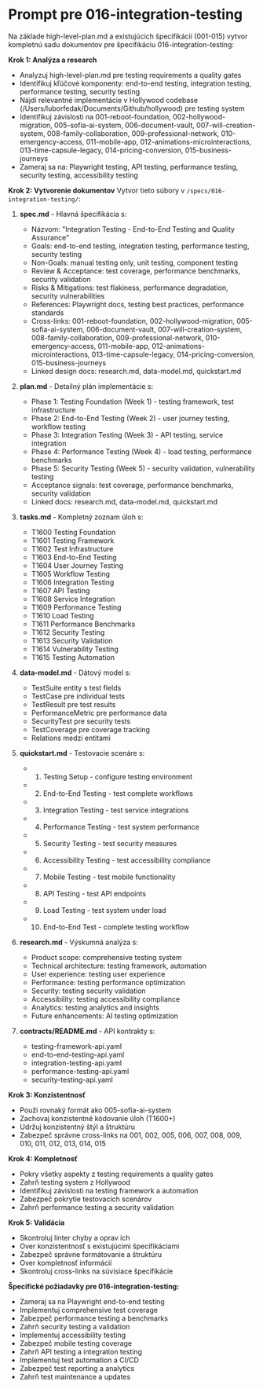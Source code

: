 # Prompt pre 016-integration-testing

Na základe high-level-plan.md a existujúcich špecifikácií (001-015) vytvor kompletnú sadu dokumentov pre špecifikáciu 016-integration-testing:

**Krok 1: Analýza a research**
- Analyzuj high-level-plan.md pre testing requirements a quality gates
- Identifikuj kľúčové komponenty: end-to-end testing, integration testing, performance testing, security testing
- Nájdi relevantné implementácie v Hollywood codebase (/Users/luborfedak/Documents/Github/hollywood) pre testing system
- Identifikuj závislosti na 001-reboot-foundation, 002-hollywood-migration, 005-sofia-ai-system, 006-document-vault, 007-will-creation-system, 008-family-collaboration, 009-professional-network, 010-emergency-access, 011-mobile-app, 012-animations-microinteractions, 013-time-capsule-legacy, 014-pricing-conversion, 015-business-journeys
- Zameraj sa na: Playwright testing, API testing, performance testing, security testing, accessibility testing

**Krok 2: Vytvorenie dokumentov**
Vytvor tieto súbory v `/specs/016-integration-testing/`:

1. **spec.md** - Hlavná špecifikácia s:
   - Názvom: "Integration Testing - End-to-End Testing and Quality Assurance"
   - Goals: end-to-end testing, integration testing, performance testing, security testing
   - Non-Goals: manual testing only, unit testing, component testing
   - Review & Acceptance: test coverage, performance benchmarks, security validation
   - Risks & Mitigations: test flakiness, performance degradation, security vulnerabilities
   - References: Playwright docs, testing best practices, performance standards
   - Cross-links: 001-reboot-foundation, 002-hollywood-migration, 005-sofia-ai-system, 006-document-vault, 007-will-creation-system, 008-family-collaboration, 009-professional-network, 010-emergency-access, 011-mobile-app, 012-animations-microinteractions, 013-time-capsule-legacy, 014-pricing-conversion, 015-business-journeys
   - Linked design docs: research.md, data-model.md, quickstart.md

2. **plan.md** - Detailný plán implementácie s:
   - Phase 1: Testing Foundation (Week 1) - testing framework, test infrastructure
   - Phase 2: End-to-End Testing (Week 2) - user journey testing, workflow testing
   - Phase 3: Integration Testing (Week 3) - API testing, service integration
   - Phase 4: Performance Testing (Week 4) - load testing, performance benchmarks
   - Phase 5: Security Testing (Week 5) - security validation, vulnerability testing
   - Acceptance signals: test coverage, performance benchmarks, security validation
   - Linked docs: research.md, data-model.md, quickstart.md

3. **tasks.md** - Kompletný zoznam úloh s:
   - T1600 Testing Foundation
   - T1601 Testing Framework
   - T1602 Test Infrastructure
   - T1603 End-to-End Testing
   - T1604 User Journey Testing
   - T1605 Workflow Testing
   - T1606 Integration Testing
   - T1607 API Testing
   - T1608 Service Integration
   - T1609 Performance Testing
   - T1610 Load Testing
   - T1611 Performance Benchmarks
   - T1612 Security Testing
   - T1613 Security Validation
   - T1614 Vulnerability Testing
   - T1615 Testing Automation

4. **data-model.md** - Dátový model s:
   - TestSuite entity s test fields
   - TestCase pre individual tests
   - TestResult pre test results
   - PerformanceMetric pre performance data
   - SecurityTest pre security tests
   - TestCoverage pre coverage tracking
   - Relations medzi entitami

5. **quickstart.md** - Testovacie scenáre s:
   - 1) Testing Setup - configure testing environment
   - 2) End-to-End Testing - test complete workflows
   - 3) Integration Testing - test service integrations
   - 4) Performance Testing - test system performance
   - 5) Security Testing - test security measures
   - 6) Accessibility Testing - test accessibility compliance
   - 7) Mobile Testing - test mobile functionality
   - 8) API Testing - test API endpoints
   - 9) Load Testing - test system under load
   - 10) End-to-End Test - complete testing workflow

6. **research.md** - Výskumná analýza s:
   - Product scope: comprehensive testing system
   - Technical architecture: testing framework, automation
   - User experience: testing user experience
   - Performance: testing performance optimization
   - Security: testing security validation
   - Accessibility: testing accessibility compliance
   - Analytics: testing analytics and insights
   - Future enhancements: AI testing optimization

7. **contracts/README.md** - API kontrakty s:
   - testing-framework-api.yaml
   - end-to-end-testing-api.yaml
   - integration-testing-api.yaml
   - performance-testing-api.yaml
   - security-testing-api.yaml

**Krok 3: Konzistentnosť**
- Použi rovnaký formát ako 005-sofia-ai-system
- Zachovaj konzistentné kódovanie úloh (T1600+)
- Udržuj konzistentný štýl a štruktúru
- Zabezpeč správne cross-links na 001, 002, 005, 006, 007, 008, 009, 010, 011, 012, 013, 014, 015

**Krok 4: Kompletnosť**
- Pokry všetky aspekty z testing requirements a quality gates
- Zahrň testing system z Hollywood
- Identifikuj závislosti na testing framework a automation
- Zabezpeč pokrytie testovacích scenárov
- Zahrň performance testing a security validation

**Krok 5: Validácia**
- Skontroluj linter chyby a oprav ich
- Over konzistentnosť s existujúcimi špecifikáciami
- Zabezpeč správne formátovanie a štruktúru
- Over kompletnosť informácií
- Skontroluj cross-links na súvisiace špecifikácie

**Špecifické požiadavky pre 016-integration-testing:**
- Zameraj sa na Playwright end-to-end testing
- Implementuj comprehensive test coverage
- Zabezpeč performance testing a benchmarks
- Zahrň security testing a validation
- Implementuj accessibility testing
- Zabezpeč mobile testing coverage
- Zahrň API testing a integration testing
- Implementuj test automation a CI/CD
- Zabezpeč test reporting a analytics
- Zahrň test maintenance a updates
